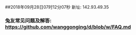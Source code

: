 ##2018年09月28日07时12分07秒 新址: 142.93.49.35
### 兔友常见问题及解答: https://github.com/wanggonging/d/blob/w/FAQ.md
